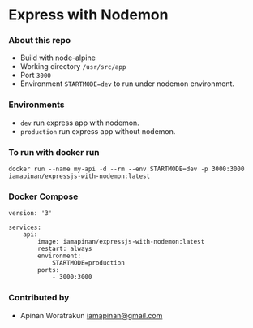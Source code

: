 # Express with Nodemon

### About this repo
- Build with node-alpine
- Working directory `/usr/src/app`
- Port `3000`
- Environment `STARTMODE=dev` to run under nodemon environment.

### Environments
- `dev` run express app with nodemon.
- `production` run express app without nodemon. 

### To run with docker run
`docker run --name my-api -d --rm --env STARTMODE=dev -p 3000:3000 iamapinan/expressjs-with-nodemon:latest`

### Docker Compose
```
version: '3'

services:
    api:
        image: iamapinan/expressjs-with-nodemon:latest
        restart: always
        environment: 
            STARTMODE=production
        ports: 
            - 3000:3000
```

### Contributed by
- Apinan Woratrakun iamapinan@gmail.com